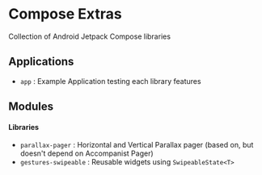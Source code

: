 # Compose Extras

Collection of Android Jetpack Compose libraries

## Applications

- `app` : Example Application testing each library features

## Modules

#### Libraries

- `parallax-pager` : Horizontal and Vertical Parallax pager (based on, but doesn't depend on Accompanist Pager)
- `gestures-swipeable` : Reusable widgets using `SwipeableState<T>`
